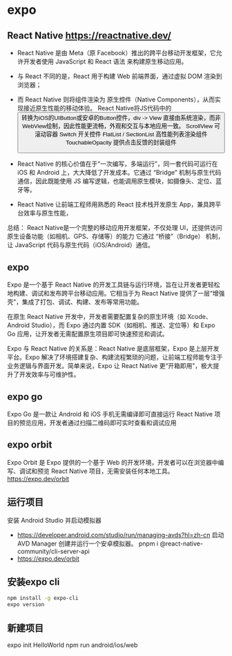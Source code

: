 # expo

## React Native https://reactnative.dev/
- React Native 是由 Meta（原 Facebook）推出的跨平台移动开发框架，它允许开发者使用 JavaScript 和 React 语法 来构建原生移动应用。
- 与 React 不同的是，React 用于构建 Web 前端界面，通过虚拟 DOM 渲染到浏览器；
- 而 React Native 则将组件渲染为 原生控件（Native Components），从而实现接近原生性能的移动体验。
  React Native将JS代码中的<Button>转换为iOS的UIButton或安卓的Button控件，div -> View 直接由系统渲染，而非WebView绘制，因此性能更流畅，外观和交互与本地应用一致。
  ScrollView 可滚动容器
  Switch   开关控件
  FlatList / SectionList  高性能列表渲染组件
  TouchableOpacity 提供点击反馈的封装组件

- React Native 的核心价值在于“一次编写，多端运行”，同一套代码可运行在 iOS 和 Android 上，大大降低了开发成本。它通过 “Bridge” 机制与原生代码通信，因此既能使用 JS 编写逻辑，也能调用原生模块，如摄像头、定位、蓝牙等。

- React Native 让前端工程师用熟悉的 React 技术栈开发原生 App，兼具跨平台效率与原生性能，

总结：
  React Native是一个完整的移动应用开发框架，不仅处理 UI，还提供访问原生设备功能（如相机、GPS、存储等）的能力
  它通过 “桥接”（Bridge） 机制，让 JavaScript 代码与原生代码（iOS/Android）通信。

## expo 

Expo 是一个基于 React Native 的开发工具链与运行环境，旨在让开发者更轻松地构建、调试和发布跨平台移动应用。它相当于为 React Native 提供了一层“增强壳”，集成了打包、调试、构建、发布等常用功能。

在原生 React Native 开发中，开发者需要配置复杂的原生环境（如 Xcode、Android Studio），而 Expo 通过内置 SDK（如相机、推送、定位等）和 Expo Go 应用，让开发者无需配置原生项目即可快速预览和调试。

Expo 与 React Native 的关系是：React Native 是底层框架，Expo 是上层开发平台。Expo 解决了环境搭建复杂、构建流程繁琐的问题，让前端工程师能专注于业务逻辑与界面开发。简单来说，Expo 让 React Native 更“开箱即用”，极大提升了开发效率与可维护性。



## expo go
Expo Go 是一款让 Android 和 iOS 手机无需编译即可直接运行 React Native 项目的预览应用，开发者通过扫描二维码即可实时查看和调试应用

## expo orbit
Expo Orbit 是 Expo 提供的一个基于 Web 的开发环境，开发者可以在浏览器中编写、调试和预览 React Native 项目，无需安装任何本地工具。
https://expo.dev/orbit




## 运行项目
安装 Android Studio 并启动模拟器 
  - https://developer.android.com/studio/run/managing-avds?hl=zh-cn
启动 AVD Manager 创建并运行一个安卓模拟器。
pnpm i @react-native-community/cli-server-api
- https://expo.dev/orbit


## 安装expo cli

```bash
npm install -g expo-cli
expo version
```

## 新建项目
expo init HelloWorld
npm run android/ios/web